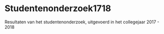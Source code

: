 # Studentenonderzoek1718
Resultaten van het studentenonderzoek, uitgevoerd in het collegejaar 2017 - 2018

